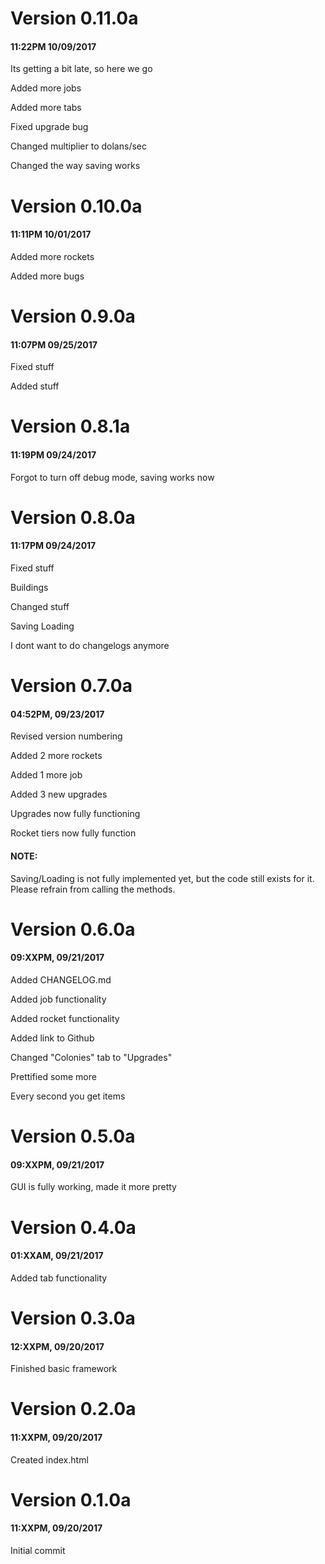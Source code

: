 # Version 0.11.0a
#### 11:22PM 10/09/2017
Its getting a bit late, so here we go

Added more jobs

Added more tabs

Fixed upgrade bug

Changed multiplier to dolans/sec

Changed the way saving works

# Version 0.10.0a
#### 11:11PM 10/01/2017
Added more rockets

Added more bugs

# Version 0.9.0a
#### 11:07PM 09/25/2017
Fixed stuff

Added stuff

# Version 0.8.1a
#### 11:19PM 09/24/2017
Forgot to turn off debug mode, saving works now

# Version 0.8.0a
#### 11:17PM 09/24/2017
Fixed stuff

Buildings

Changed stuff

Saving Loading

I dont want to do changelogs anymore

# Version 0.7.0a
#### 04:52PM, 09/23/2017
Revised version numbering

Added 2 more rockets

Added 1 more job

Added 3 new upgrades

Upgrades now fully functioning

Rocket tiers now fully function

#### NOTE:
Saving/Loading is not fully implemented yet, but the code still exists for it.
Please refrain from calling the methods.


# Version 0.6.0a
#### 09:XXPM, 09/21/2017
Added CHANGELOG.md

Added job functionality

Added rocket functionality

Added link to Github

Changed "Colonies" tab to "Upgrades"

Prettified some more

Every second you get items


# Version 0.5.0a
#### 09:XXPM, 09/21/2017
GUI is fully working, made it more pretty


# Version 0.4.0a
#### 01:XXAM, 09/21/2017
Added tab functionality


# Version 0.3.0a
#### 12:XXPM, 09/20/2017
Finished basic framework


# Version 0.2.0a
#### 11:XXPM, 09/20/2017
Created index.html


# Version 0.1.0a
#### 11:XXPM, 09/20/2017
Initial commit
